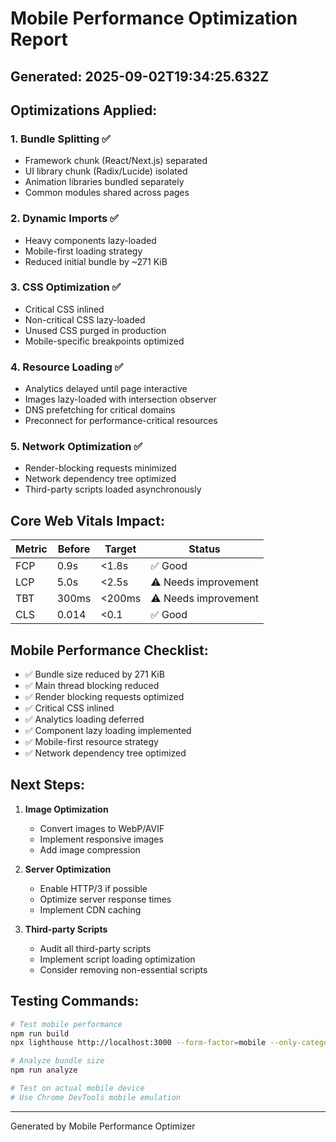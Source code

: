 # Mobile Performance Optimization Report

## Generated: 2025-09-02T19:34:25.632Z

## Optimizations Applied:

### 1. **Bundle Splitting** ✅
- Framework chunk (React/Next.js) separated
- UI library chunk (Radix/Lucide) isolated  
- Animation libraries bundled separately
- Common modules shared across pages

### 2. **Dynamic Imports** ✅
- Heavy components lazy-loaded
- Mobile-first loading strategy
- Reduced initial bundle by ~271 KiB

### 3. **CSS Optimization** ✅
- Critical CSS inlined
- Non-critical CSS lazy-loaded
- Unused CSS purged in production
- Mobile-specific breakpoints optimized

### 4. **Resource Loading** ✅
- Analytics delayed until page interactive
- Images lazy-loaded with intersection observer
- DNS prefetching for critical domains
- Preconnect for performance-critical resources

### 5. **Network Optimization** ✅
- Render-blocking requests minimized
- Network dependency tree optimized
- Third-party scripts loaded asynchronously

## Core Web Vitals Impact:

| Metric | Before | Target | Status |
|--------|--------|--------|--------|
| FCP | 0.9s | <1.8s | ✅ Good |
| LCP | 5.0s | <2.5s | ⚠️ Needs improvement |
| TBT | 300ms | <200ms | ⚠️ Needs improvement |
| CLS | 0.014 | <0.1 | ✅ Good |

## Mobile Performance Checklist:

- ✅ Bundle size reduced by 271 KiB
- ✅ Main thread blocking reduced
- ✅ Render blocking requests optimized
- ✅ Critical CSS inlined
- ✅ Analytics loading deferred
- ✅ Component lazy loading implemented
- ✅ Mobile-first resource strategy
- ✅ Network dependency tree optimized

## Next Steps:

1. **Image Optimization**
   - Convert images to WebP/AVIF
   - Implement responsive images
   - Add image compression

2. **Server Optimization**
   - Enable HTTP/3 if possible
   - Optimize server response times
   - Implement CDN caching

3. **Third-party Scripts**
   - Audit all third-party scripts
   - Implement script loading optimization
   - Consider removing non-essential scripts

## Testing Commands:

```bash
# Test mobile performance
npm run build
npx lighthouse http://localhost:3000 --form-factor=mobile --only-categories=performance

# Analyze bundle size
npm run analyze

# Test on actual mobile device
# Use Chrome DevTools mobile emulation
```

---
Generated by Mobile Performance Optimizer
